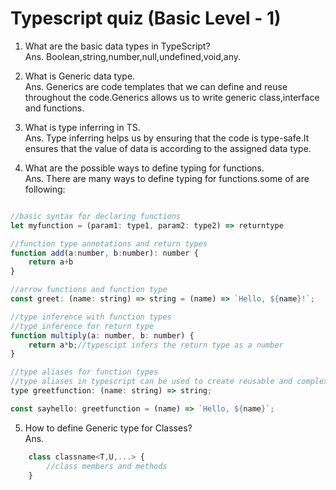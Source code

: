 # Typescript quiz (Basic Level - 1)

1. What are the basic data types in TypeScript?<br>
Ans. Boolean,string,number,null,undefined,void,any.<br>

2. What is Generic data type.<br>
Ans. Generics are code templates that we can define and reuse throughout the code.Generics allows us to write generic class,interface and functions.<br>

3. What is type inferring in TS.<br>
Ans. Type inferring helps us by ensuring that the code is type-safe.It ensures that the value of data is according to the assigned data type.<br>

4. What are the possible ways to define typing for functions.<br>
Ans. There are many ways to define typing for functions.some of are following:

``` Javascript

//basic syntax for declaring functions
let myfunction = (param1: type1, param2: type2) => returntype

//function type annotations and return types
function add(a:number, b:number): number {
    return a+b
}

//arrow functions and function type
const greet: (name: string) => string = (name) => `Hello, ${name}!`;

//type inference with function types
//type inference for return type
function multiply(a: number, b: number) {
    return a*b;//typescipt infers the return type as a number
}

//type aliases for function types
//type aliases in typescript can be used to create reusable and complex function types
type greetfunction: (name: string) => string;

const sayhello: greetfunction = (name) => `Hello, ${name}`;
```

5. How to define Generic type for Classes?<br>
Ans. 
``` Javascript
    class classname<T,U,...> {
        //class members and methods
    }
```